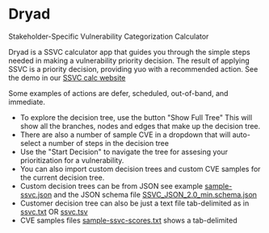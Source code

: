# Dryad 
Stakeholder-Specific Vulnerability Categorization Calculator

Dryad is a SSVC calculator app that guides you through the simple steps needed in making
a vulnerability priority decision.  The result of applying SSVC is a priority decision,
providing yuo with a recommended action. See the demo in our [SSVC calc website](https://democert.org/ssvc/)

Some examples of actions are 
defer, scheduled, out-of-band, and immediate.

* To explore the decision tree, use the button "Show Full Tree" This will show all the branches, nodes and edges that make up the decision tree.
* There are also a number of sample CVE in a dropdown that will auto-select a number of steps in the decision tree
* Use the "Start Decision" to navigate the tree for assesing your prioritization for a vulnerability.
* You can also import custom decision trees and custom CVE samples for the current decision tree.
* Custom decision trees can be from JSON see example [sample-ssvc.json](./sample-ssvc.json) and the JSON schema file [SSVC_JSON_2.0_min.schema.json](./SSVC_JSON_2.0_min.schema.json)
* Customer decision tree can also be just a text file tab-delimited as in [ssvc.txt](./ssvc.txt) OR [ssvc.tsv](./ssvc.tsv)
* CVE samples files [sample-ssvc-scores.txt](./sample-ssvc-scores.txt) shows a tab-delimited 

